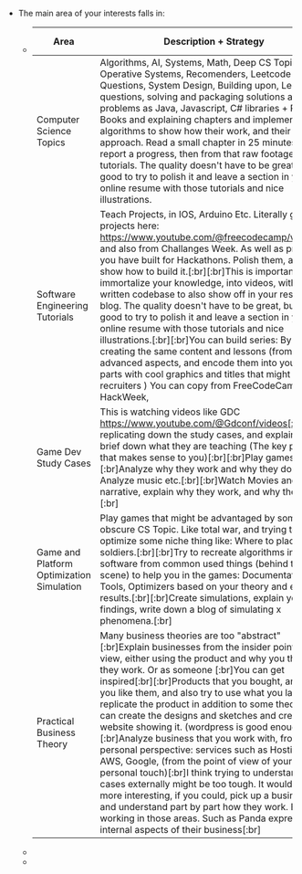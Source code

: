 - The main area of your interests falls in:
	- |Area|Description + Strategy|Career Score|Popularity Score|
	  |--|--|--|--|
	  |Computer Science Topics|Algorithms, AI, Systems, Math, Deep CS Topics, Operative Systems, Recomenders, Leetcode Questions, System Design, Building upon, Leetcode questions, solving and packaging solutions and problems as Java, Javascript, C# libraries + Reading Books and explaining chapters and implementing algorithms to show how their work, and their intuitive approach. Read a small chapter in 25 minutes, and report a progress, then from that raw footage create tutorials. The quality doesn't have to be great, but is good to try to polish it and leave a section in your online resume with those tutorials and nice illustrations.|10|3|
	  |Software Engineering Tutorials|Teach Projects, in IOS, Arduino Etc. Literally grab the projects here: https://www.youtube.com/@freecodecamp/videos and also from Challanges Week. As well as projects you have built for Hackathons. Polish them, and show how to build it.[:br][:br]This is important, to immortalize your knowledge, into videos, with well written codebase to also show off in your resume's blog. The quality doesn't have to be great, but is good to try to polish it and leave a section in your online resume with those tutorials and nice illustrations.[:br][:br]You can build series: By creating the same content and lessons (from advanced aspects, and encode them into youtube parts with cool graphics and titles that might impress recruiters ) You can copy from FreeCodeCamp, HackWeek, |9|3|
	  |Game Dev Study Cases|This is watching videos like GDC https://www.youtube.com/@Gdconf/videos[:br]Then replicating down the study cases, and explain and brief down what they are teaching (The key points that makes sense to you)[:br][:br]Play games:[:br]Analyze why they work and why they dont. Analyze music etc.[:br][:br]Watch Movies and narrative, explain why they work, and why they dont.[:br]|[:br][:br]6|6|
	  |Game and Platform Optimization Simulation|Play games that might be advantaged by some obscure CS Topic. Like total war, and trying to optimize some niche thing like: Where to place your soldiers.[:br][:br]Try to recreate algorithms in software from common used things (behind te scene) to help you in the games: Documentation, Tools, Optimizers based on your theory and explain results.[:br][:br]Create simulations, explain your findings, write down a blog of simulating x phenomena.[:br]|8|6|
	  |Practical Business Theory|Many business theories are too "abstract"[:br]Explain businesses from the insider point of view, either using the product and why you think they work. Or as someone [:br]You can get inspired[:br][:br]Products that you bought, and why you like them, and also try to use what you larned to replicate the product in addition to some theory. You can create the designs and sketches and create a website showing it. (wordpress is good enough)[:br][:br]Analyze business that you work with, from a personal perspective: services such as Hostinger, AWS, Google, (from the point of view of your personal touch)[:br]I think trying to understand cases externally might be too tough. It would be more interesting, if you could, pick up a business and understand part by part how they work. By working in those areas. Such as Panda expressand internal aspects of their business[:br]|9|7|
	-
	-
